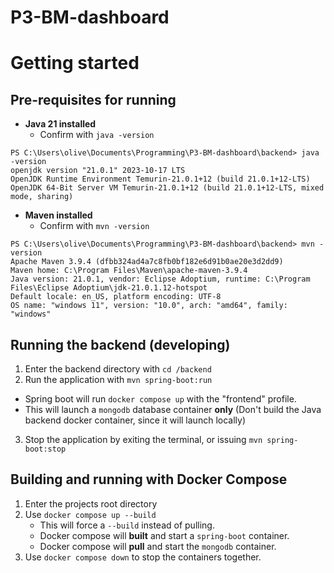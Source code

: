 # P3-BM-dashboard

# Getting started
## Pre-requisites for running
- **Java 21 installed**
  - Confirm with `java -version`
```
PS C:\Users\olive\Documents\Programming\P3-BM-dashboard\backend> java -version
openjdk version "21.0.1" 2023-10-17 LTS
OpenJDK Runtime Environment Temurin-21.0.1+12 (build 21.0.1+12-LTS)
OpenJDK 64-Bit Server VM Temurin-21.0.1+12 (build 21.0.1+12-LTS, mixed mode, sharing)
```
- **Maven installed**
  - Confirm with `mvn -version`
```
PS C:\Users\olive\Documents\Programming\P3-BM-dashboard\backend> mvn -version
Apache Maven 3.9.4 (dfbb324ad4a7c8fb0bf182e6d91b0ae20e3d2dd9)
Maven home: C:\Program Files\Maven\apache-maven-3.9.4
Java version: 21.0.1, vendor: Eclipse Adoptium, runtime: C:\Program Files\Eclipse Adoptium\jdk-21.0.1.12-hotspot
Default locale: en_US, platform encoding: UTF-8
OS name: "windows 11", version: "10.0", arch: "amd64", family: "windows"
```

## Running the backend (developing)
1. Enter the backend directory with `cd /backend`
2. Run the application with `mvn spring-boot:run`
  - Spring boot will run ``docker compose up`` with the "frontend" profile.
  - This will launch a `mongodb` database container **only** (Don't build the Java backend docker container, since it will launch locally)
3. Stop the application by exiting the terminal, or issuing `mvn spring-boot:stop`

## Building and running with Docker Compose
1. Enter the projects root directory
2. Use `docker compose up --build`
   - This will force a `--build` instead of pulling.
   - Docker compose will **built** and start a `spring-boot` container.
   - Docker compose will **pull** and start the `mongodb` container.
3. Use `docker compose down` to stop the containers together.